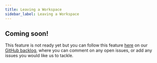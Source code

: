 ```yaml
---
title: Leaving a Workspace
sidebar_label: Leaving a Workspace
---
```


## Coming soon!

This feature is not ready yet but you can follow this feature [here](https://github.com/kintohub/backlog/issues/12) on our [GitHub backlog](https://github.com/kintohub/backlog), where you can comment on any open issues, or add any issues you would like us to tackle.
